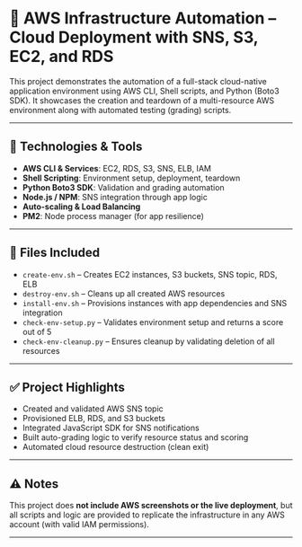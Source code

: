 # 🚀 AWS Infrastructure Automation – Cloud Deployment with SNS, S3, EC2, and RDS

This project demonstrates the automation of a full-stack cloud-native application environment using AWS CLI, Shell scripts, and Python (Boto3 SDK). It showcases the creation and teardown of a multi-resource AWS environment along with automated testing (grading) scripts.

---

## 🔧 Technologies & Tools

- **AWS CLI & Services**: EC2, RDS, S3, SNS, ELB, IAM
- **Shell Scripting**: Environment setup, deployment, teardown
- **Python Boto3 SDK**: Validation and grading automation
- **Node.js / NPM**: SNS integration through app logic
- **Auto-scaling & Load Balancing**
- **PM2**: Node process manager (for app resilience)

---

## 📁 Files Included

- `create-env.sh` – Creates EC2 instances, S3 buckets, SNS topic, RDS, ELB
- `destroy-env.sh` – Cleans up all created AWS resources
- `install-env.sh` – Provisions instances with app dependencies and SNS integration
- `check-env-setup.py` – Validates environment setup and returns a score out of 5
- `check-env-cleanup.py` – Ensures cleanup by validating deletion of all resources

---

## ✅ Project Highlights

- Created and validated AWS SNS topic
- Provisioned ELB, RDS, and S3 buckets
- Integrated JavaScript SDK for SNS notifications
- Built auto-grading logic to verify resource status and scoring
- Automated cloud resource destruction (clean exit)

---

## ⚠️ Notes

This project does **not include AWS screenshots or the live deployment**, but all scripts and logic are provided to replicate the infrastructure in any AWS account (with valid IAM permissions).

---
